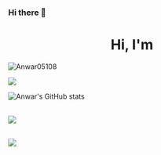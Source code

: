 ### Hi there 👋

 # <h1 align="center">Hi, I'm </h1>

 
 


 
<p align="left"> <img src="https://komarev.com/ghpvc/?username=Anwar05108&label=Profile%20views&color=0e75b6&style=flat" alt="Anwar05108" /></p> 

![](https://visitor-badge.glitch.me/badge?page_id=Anwar05108.Anwar05108)
 
![Anwar's GitHub stats](https://github-readme-stats.vercel.app/api?username=Anwar05108&show_icons=true&theme=radical)<br><br>
 
 <img align="center" src="https://github-readme-streak-stats.herokuapp.com/?user=Anwar05108&theme=radical&hide_border=true"/><br><br>
          
                

<img src="https://github-readme-stats.vercel.app/api/top-langs/?username=Anwar05108&card_width=500&&show_icons=true&title_color=ffffff&icon_color=bb2acf&text_color=daf7dc&bg_color=151515"><br><br>







